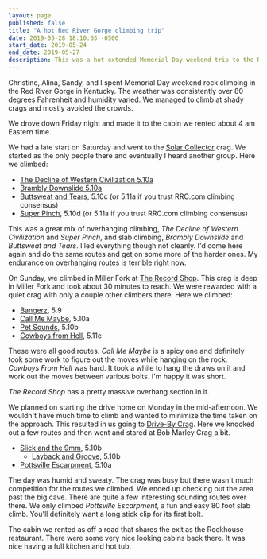 ```yaml
---
layout: page
published: false
title: "A hot Red River Gorge climbing trip"
date: 2019-05-28 18:10:03 -0500
start_date: 2019-05-24
end_date: 2019-05-27
description: This was a hot extended Memorial Day weekend trip to the Red River Gorge in Kentucky.
---
```


Christine, Alina, Sandy, and I spent Memorial Day weekend rock climbing in the Red River Gorge in Kentucky. The weather was consistently over 80 degrees Fahrenheit and humidity varied. We managed to climb at shady crags and mostly avoided the crowds.

We drove down Friday night and made it to the cabin we rented about 4 am Eastern time.

We had a late start on Saturday and went to the [Solar Collector](https://www.redriverclimbing.com/RRCGuide/?type=wall&id=71) crag. We started as the only people there and eventually I heard another group. Here we climbed:

- [The Decline of Western Civilization 5.10a](https://www.redriverclimbing.com/RRCGuide/?type=route&id=2472)
- [Brambly Downslide 5.10a](https://www.redriverclimbing.com/RRCGuide/?type=route&id=2123)
- [Buttsweat and Tears](https://www.redriverclimbing.com/RRCGuide/?type=route&id=2475), 5.10c (or 5.11a if you trust RRC.com climbing consensus)
- [Super Pinch](https://www.redriverclimbing.com/RRCGuide/?type=route&id=916), 5.10d (or 5.11a if you trust RRC.com climbing consensus)

This was a great mix of overhanging climbing, _The Decline of Western Civilization_ and _Super Pinch_, and slab climbing, _Brambly Downslide_ and _Buttsweat and Tears_. I led everything though not cleanly. I'd come here again and do the same routes and get on some more of the harder ones. My endurance on overhanging routes is terrible right now.

On Sunday, we climbed in Miller Fork at [The Record Shop](https://www.redriverclimbing.com/RRCGuide/?type=wall&id=207). This crag is deep in Miller Fork and took about 30 minutes to reach. We were rewarded with a quiet crag with only a couple other climbers there. Here we climbed:

- [Bangerz](https://www.redriverclimbing.com/RRCGuide/?type=route&id=3331), 5.9
- [Call Me Maybe](https://www.redriverclimbing.com/RRCGuide/?type=route&id=3332), 5.10a
- [Pet Sounds](https://www.redriverclimbing.com/RRCGuide/?type=route&id=3329), 5.10b
- [Cowboys from Hell](https://www.redriverclimbing.com/RRCGuide/?type=route&id=3259), 5.11c

These were all good routes. _Call Me Maybe_ is a spicy one and definitely took some work to figure out the moves while hanging on the rock. _Cowboys From Hell_ was hard. It took a while to hang the draws on it and work out the moves between various bolts. I'm happy it was short.

_The Record Shop_ has a pretty massive overhang section in it.

We planned on starting the drive home on Monday in the mid-afternoon. We wouldn't have much time to climb and wanted to minimize the time taken on the approach. This resulted in us going to [Drive-By Crag](https://www.redriverclimbing.com/RRCGuide/index.php?type=wall&id=68). Here we knocked out a few routes and then went and stared at Bob Marley Crag a bit.

- [Slick and the 9mm](https://www.redriverclimbing.com/RRCGuide/?type=route&id=1009), 5.10b
  - [Layback and Groove](https://www.redriverclimbing.com/RRCGuide/?type=route&id=3779), 5.10b
- [Pottsville Escarpment](https://www.redriverclimbing.com/RRCGuide/?type=route&id=2619), 5.10a

The day was humid and sweaty. The crag was busy but there wasn't much competition for the routes we climbed. We ended up checking out the area past the big cave. There are quite a few interesting sounding routes over there. We only climbed _Pottsville Escarpment_, a fun and easy 80 foot slab climb. You'll definitely want a long stick clip for its first bolt.

The cabin we rented as off a road that shares the exit as the Rockhouse restaurant. There were some very nice looking cabins back there. It was nice having a full kitchen and hot tub.

